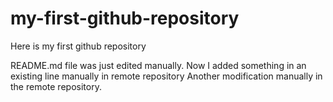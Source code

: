 # my-first-github-repository
Here is my first github repository

README.md file was just edited manually. Now I added something in an existing line manually in remote repository
Another modification manually in the remote repository.

